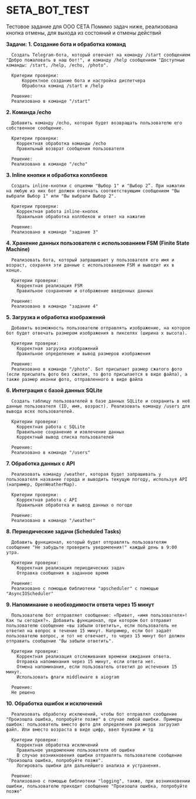 # SETA_BOT_TEST
Тестовое задание для ООО СЕТА
Помимо задач ниже, реализована кнопка отмены, для выхода из состояний и отмены действий

**Задачи:**
  **1. Создание бота и обработка команд**
  
      Создать Telegram-бота, который отвечает на команду /start сообщением "Добро пожаловать в наш бот!", и команду /help сообщением "Доступные команды: /start, /help, /echo, /photo".
      
      Критерии проверки:
          Корректное создание бота и настройка диспетчера
          Обработка команд /start и /help

      Решение:
      Реализовано в команде "/start"
          
  **2. Команда /echo**
  
      Добавить команду /echo, которая будет возвращать пользователю его собственное сообщение.
      
      Критерии проверки:
        Корректная обработка команды /echo
        Правильный возврат сообщения пользователя

      Решение:
      Реализовано в команде "/echo"
        
  **3. Inline кнопки и обработка коллбеков**
  
      Создать inline-кнопки с опциями "Выбор 1" и "Выбор 2”. При нажатии на любую из них бот должен отвечать соответствующим сообщением "Вы выбрали Выбор 1" или "Вы выбрали Выбор 2".
      
      Критерии проверки:
        Корректная работа inline-кнопок
        Правильная обработка коллбеков и ответ на нажатие

      Решение:
      Реализовано в команде "задание 3"
        
  **4. Хранение данных пользователя с использованием FSM (Finite State Machine)**
  
      Реализовать бота, который запрашивает у пользователя его имя и возраст, сохраняя эти данные с использованием FSM и выводит их в конце.
      
      Критерии проверки:
        Корректная реализация FSM
        Правильное сохранение и отображение введенных данных

      Решение:
      Реализовано в команде "задание 4"
        
  **5. Загрузка и обработка изображений**
  
      Добавить возможность пользователю отправлять изображение, на которое бот будет отвечать размером изображения в пикселях (ширина x высота).
      
      Критерии проверки:
        Корректная загрузка изображений
        Правильное определение и вывод размеров изображения

      Решение:
      Реализовано в команде "/photo". Бот присылает размер сжатого фото (если присылать фото без сжатия, то фото присылается в виде файла), а также размер иконки фото, отправленного в виде файла
        
  **6. Интеграция с базой данных SQLite**
  
      Создать таблицу пользователей в базе данных SQLite и сохранить в неё данные пользователя (ID, имя, возраст). Реализовать команду /users для вывода всех пользователей.
      
      Критерии проверки:
        Корректная работа с SQLite
        Правильное сохранение и извлечение данных
        Корректный вывод списка пользователей

      Решение:
      Реализовано в команде "/users" 
        
  **7. Обработка данных с API**
  
      Реализовать команду /weather, которая будет запрашивать у пользователя название города и выводить текущую погоду, используя API (например, OpenWeatherMap).
      
      Критерии проверки:
        Корректная работа с API
        Правильная обработка и вывод данных о погоде

      Решение:
      Реализовано в команде "/weather"
        
  **8. Периодические задачи (Scheduled Tasks)**
  
      Добавить функционал, который будет отправлять пользователям сообщение "Не забудьте проверить уведомления!" каждый день в 9:00 утра.
      
      Критерии проверки:
        Корректная реализация периодических задач
        Отправка сообщения в заданное время

      Решение:
      Реализовано с помощью библиотеки "apscheduler" с помощью "AsyncIOScheduler"
      
  **9. Напоминание о необходимости ответа через 15 минут**
  
      Пользователю бот отправляет сообщение: «Привет, «имя пользователя»! Как ты сегодня?». Добавить функционал, при котором бот отправит пользователю сообщение «вы забыли ответить», если пользователь не ответил на вопрос в течение 15 минут. Например, если бот задаёт пользователю вопрос, и тот не отвечает, то через 15 минут бот должен отправить сообщение "Вы забыли ответить".
      
      Критерии проверки: 
        Корректная реализация отслеживания времени ожидания ответа.
        Отправка напоминания через 15 минут, если ответа нет.
        Отмена напоминания, если пользователь ответил до истечения 15 минут.
        Использовать флаги middleware в aiogram 

      Решение:
      Не решено

  **10. Обработка ошибок и исключений**
  
      Реализовать обработку исключений, чтобы бот отправлял сообщение "Произошла ошибка, попробуйте позже" в случае любой ошибки. Примеры ошибок: пользователь вместо фото для определения размеров загрузил файл. Или вместо возраста в виде цифр, ввел буквами и тд 
      
      Критерии проверки:
        Корректная обработка исключений
        Правильное уведомление пользователя об ошибке
        В случае возникновения ошибки отправлять пользователю сообщение "Произошла ошибка, попробуйте позже".
        Логировать ошибки для дальнейшего анализа и устранения.

      Решение:
      Реализовано с помощью библиотеки "logging", также, при возникновении ошибки, пользователю приходит сообщение "Произошла ошибка, попробуйте позже"
